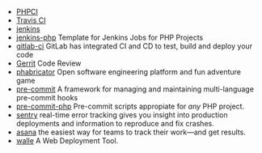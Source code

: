 * [PHPCI](https://www.phptesting.org/)
* [Travis CI](https://travis-ci.org/)
* [jenkins](https://jenkins.io/index.html)
* [jenkins-php](http://jenkins-php.org/) Template for Jenkins Jobs for PHP Projects
* [gitlab-ci](https://about.gitlab.com/gitlab-ci/) GitLab has integrated CI and CD to test, build and deploy your code
* [Gerrit](https://github.com/GerritCodeReview/gerrit) Code Review
* [phabricator](http://phabricator.org/) Open software engineering platform and fun adventure game
* [pre-commit](http://pre-commit.com/) A framework for managing and maintaining multi-language pre-commit hooks
* [pre-commit-php](https://github.com/hootsuite/pre-commit-php) Pre-commit scripts appropiate for *any* PHP project.
* [sentry](https://sentry.io) real-time error tracking gives you insight into production deployments and information to reproduce and fix crashes.
* [asana](https://asana.com/) the easiest way for teams to track their work—and get results.
* [walle](http://www.walle-web.io) A Web Deployment Tool.
